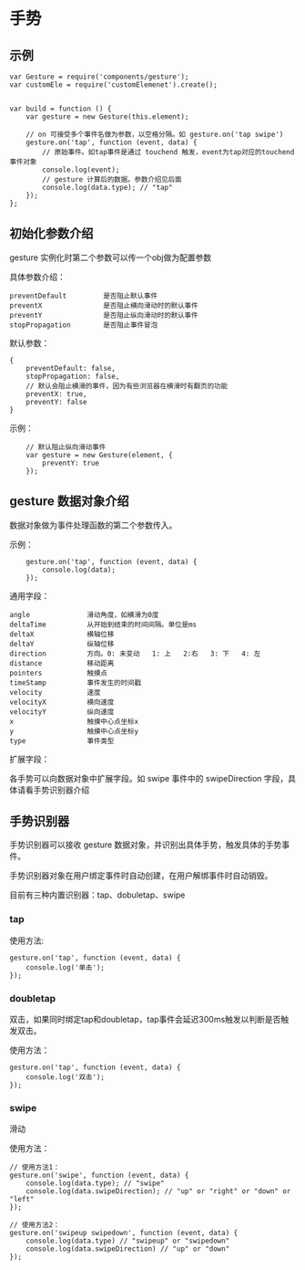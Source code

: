 # 手势

## 示例

```
var Gesture = require('components/gesture');
var customEle = require('customElemenet').create();


var build = function () {
    var gesture = new Gesture(this.element);

    // on 可接受多个事件名做为参数，以空格分隔。如 gesture.on('tap swipe')
    gesture.on('tap', function (event, data) {
        // 原始事件。如tap事件是通过 touchend 触发，event为tap对应的touchend事件对象
        console.log(event);
        // gesture 计算后的数据。参数介绍见后面
        console.log(data.type); // "tap"
    });
};
```

## 初始化参数介绍

gesture 实例化时第二个参数可以传一个obj做为配置参数

具体参数介绍：

    preventDefault         是否阻止默认事件
    preventX               是否阻止横向滑动时的默认事件
    preventY               是否阻止纵向滑动时的默认事件
    stopPropagation        是否阻止事件冒泡

默认参数：

    {
        preventDefault: false,
        stopPropagation: false,
        // 默认会阻止横滑的事件，因为有些浏览器在横滑时有翻页的功能
        preventX: true,
        preventY: false
    }

示例：
```
    // 默认阻止纵向滑动事件
    var gesture = new Gesture(element, {
        preventY: true
    });
```

## gesture 数据对象介绍

数据对象做为事件处理函数的第二个参数传入。

示例：
```
    gesture.on('tap', function (event, data) {
        console.log(data);
    });
```

通用字段：  

    angle              滑动角度，如横滑为0度
    deltaTime          从开始到结束的时间间隔。单位是ms
    deltaX             横轴位移
    deltaY             纵轴位移
    direction          方向。0: 未变动   1: 上   2:右   3: 下   4: 左
    distance           移动距离
    pointers           触摸点
    timeStamp          事件发生的时间戳
    velocity           速度
    velocityX          横向速度
    velocityY          纵向速度
    x                  触摸中心点坐标x
    y                  触摸中心点坐标y
    type               事件类型

扩展字段：   

各手势可以向数据对象中扩展字段。如 swipe 事件中的 swipeDirection 字段，具体请看手势识别器介绍

## 手势识别器

手势识别器可以接收 gesture 数据对象，并识别出具体手势，触发具体的手势事件。

手势识别器对象在用户绑定事件时自动创建，在用户解绑事件时自动销毁。

目前有三种内置识别器：tap、dobuletap、swipe

### tap


使用方法: 

```
gesture.on('tap', function (event, data) {
    console.log('单击');
});
```

### doubletap

双击，如果同时绑定tap和doubletap，tap事件会延迟300ms触发以判断是否触发双击。  

使用方法：
```
gesture.on('tap', function (event, data) {
    console.log('双击');
});
```

### swipe

滑动

使用方法：
```
// 使用方法1：
gesture.on('swipe', function (event, data) {
    console.log(data.type); // "swipe"
    console.log(data.swipeDirection); // "up" or "right" or "down" or "left"
});

// 使用方法2：
gesture.on('swipeup swipedown', function (event, data) {
    console.log(data.type) // "swipeup" or "swipedown"
    console.log(data.swipeDirection) // "up" or "down"
});
```


